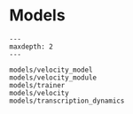 # Models

```{toctree}
---
maxdepth: 2
---

models/velocity_model
models/velocity_module
models/trainer
models/velocity
models/transcription_dynamics
```

<!--
## pyrovelocity._velocity

```{eval-rst}
.. automodule:: pyrovelocity._velocity
   :members:
   :undoc-members:
   :show-inheritance:
```

## pyrovelocity._trainer

```{eval-rst}
.. automodule:: pyrovelocity._trainer
   :members:
   :undoc-members:
   :show-inheritance:
```

## pyrovelocity._velocity_module

```{eval-rst}
.. automodule:: pyrovelocity._velocity_module
   :members:
   :undoc-members:
   :show-inheritance:
```

## pyrovelocity._velocity_model

```{eval-rst}
.. automodule:: pyrovelocity._velocity_model
   :members:
   :undoc-members:
   :show-inheritance:
``` -->
